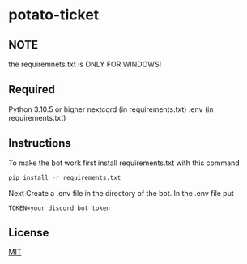# potato-ticket

## NOTE

the requiremnets.txt is ONLY FOR WINDOWS!

## Required

Python 3.10.5 or higher
nextcord (in requirements.txt)
.env (in requirements.txt)

## Instructions

To make the bot work first install requirements.txt with this command
```bash
pip install -r requirements.txt
```

Next Create a .env file in the directory of the bot. In the .env file put
```.env
TOKEN=your discord bot token
```

## License
[MIT](https://choosealicense.com/licenses/mit/)